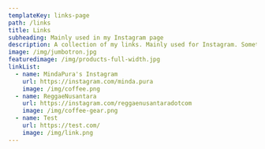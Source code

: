 ```yaml
---
templateKey: links-page
path: /links
title: Links
subheading: Mainly used in my Instagram page
description: A collection of my links. Mainly used for Instagram. Something like Linktree.
image: /img/jumbotron.jpg
featuredimage: /img/products-full-width.jpg
linkList:
  - name: MindaPura's Instagram
    url: https://instagram.com/minda.pura
    image: /img/coffee.png
  - name: ReggaeNusantara
    url: https://instagram.com/reggaenusantaradotcom
    image: /img/coffee-gear.png
  - name: Test
    url: https://test.com/
    image: /img/link.png
---
```


